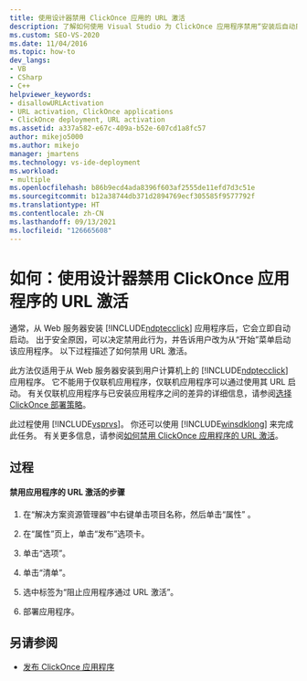 ```yaml
---
title: 使用设计器禁用 ClickOnce 应用的 URL 激活
description: 了解如何使用 Visual Studio 为 ClickOnce 应用程序禁用“安装后自动启动”，使用户必须从“开始”菜单启动应用程序。
ms.custom: SEO-VS-2020
ms.date: 11/04/2016
ms.topic: how-to
dev_langs:
- VB
- CSharp
- C++
helpviewer_keywords:
- disallowURLActivation
- URL activation, ClickOnce applications
- ClickOnce deployment, URL activation
ms.assetid: a337a582-e67c-409a-b52e-607cd1a8fc57
author: mikejo5000
ms.author: mikejo
manager: jmartens
ms.technology: vs-ide-deployment
ms.workload:
- multiple
ms.openlocfilehash: b86b9ecd4ada8396f603af2555de11efd7d3c51e
ms.sourcegitcommit: b12a38744db371d2894769ecf305585f9577792f
ms.translationtype: HT
ms.contentlocale: zh-CN
ms.lasthandoff: 09/13/2021
ms.locfileid: "126665608"
---
```

# <a name="how-to-disable-url-activation-of-clickonce-applications-by-using-the-designer"></a>如何：使用设计器禁用 ClickOnce 应用程序的 URL 激活
通常，从 Web 服务器安装 [!INCLUDE[ndptecclick](../deployment/includes/ndptecclick_md.md)] 应用程序后，它会立即自动启动。 出于安全原因，可以决定禁用此行为，并告诉用户改为从“开始”菜单启动该应用程序。 以下过程描述了如何禁用 URL 激活。

 此方法仅适用于从 Web 服务器安装到用户计算机上的 [!INCLUDE[ndptecclick](../deployment/includes/ndptecclick_md.md)] 应用程序。 它不能用于仅联机应用程序，仅联机应用程序可以通过使用其 URL 启动。 有关仅联机应用程序与已安装应用程序之间的差异的详细信息，请参阅[选择 ClickOnce 部署策略](../deployment/choosing-a-clickonce-deployment-strategy.md)。

 此过程使用 [!INCLUDE[vsprvs](../code-quality/includes/vsprvs_md.md)]。 你还可以使用 [!INCLUDE[winsdklong](../deployment/includes/winsdklong_md.md)] 来完成此任务。 有关更多信息，请参阅[如何禁用 ClickOnce 应用程序的 URL 激活](../deployment/how-to-disable-url-activation-of-clickonce-applications.md)。

## <a name="procedure"></a>过程

#### <a name="to-disable-url-activation-for-your-application"></a>禁用应用程序的 URL 激活的步骤

1. 在“解决方案资源管理器”中右键单击项目名称，然后单击“属性” 。

2. 在“属性”页上，单击“发布”选项卡。

3. 单击“选项”。

4. 单击“清单”。

5. 选中标签为“阻止应用程序通过 URL 激活”。

6. 部署应用程序。

## <a name="see-also"></a>另请参阅
- [发布 ClickOnce 应用程序](../deployment/publishing-clickonce-applications.md)